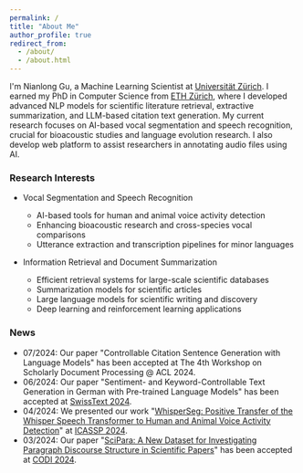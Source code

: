 ```yaml
---
permalink: /
title: "About Me"
author_profile: true
redirect_from: 
  - /about/
  - /about.html
---
```



I'm Nianlong Gu, a Machine Learning Scientist at [Universität Zürich](https://www.liri.uzh.ch/). I earned my PhD in Computer Science from [ETH Zürich](https://ethz.ch/), where I developed advanced NLP models for scientific literature retrieval, extractive summarization, and LLM-based citation text generation. My current research focuses on AI-based vocal segmentation and speech recognition, crucial for bioacoustic studies and language evolution research. I also develop web platform to assist researchers in annotating audio files using AI.

### Research Interests

- Vocal Segmentation and Speech Recognition
  - AI-based tools for human and animal voice activity detection
  - Enhancing bioacoustic research and cross-species vocal comparisons
  - Utterance extraction and transcription pipelines for minor languages

- Information Retrieval and Document Summarization
  - Efficient retrieval systems for large-scale scientific databases
  - Summarization models for scientific articles
  - Large language models for scientific writing and discovery
  - Deep learning and reinforcement learning applications

### News
* 07/2024: Our paper "Controllable Citation Sentence Generation with Language Models" has been accepted at The 4th Workshop on Scholarly Document Processing @ ACL 2024.
* 06/2024: Our paper "Sentiment- and Keyword-Controllable Text Generation in German with
Pre-trained Language Models" has been accepted at [SwissText 2024](https://www.swisstext.org/).
* 04/2024: We presented our work "[WhisperSeg: Positive Transfer of the Whisper Speech Transformer to Human and Animal Voice Activity Detection](https://ieeexplore.ieee.org/document/10447620)" at [ICASSP 2024](https://2024.ieeeicassp.org/).
* 03/2024: Our paper "[SciPara: A New Dataset for Investigating Paragraph Discourse Structure in Scientific Papers](https://aclanthology.org/2024.codi-1.2/)" has been accepted at [CODI 2024](https://sites.google.com/view/codi2024/home). 
